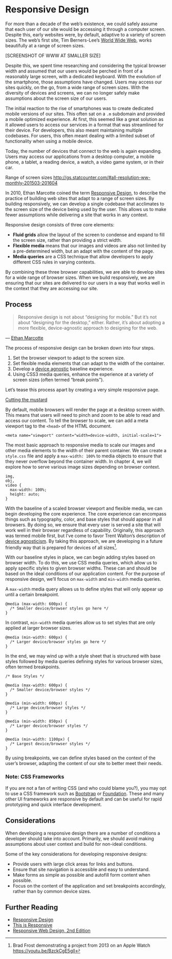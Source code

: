 # Responsive Design

For more than a decade of the web’s existence, we could safely assume that each user of our site would be accessing it through a computer screen. Despite this, early websites were, by default, adaptive to a variety of screen sizes. The web’s first site, Tim Berners-Lee’s [World Wide Web](http://info.cern.ch/hypertext/WWW/TheProject.html), works beautifully at a range of  screen sizes.

[SCREENSHOT OF WWW AT SMALLER SIZE]

Despite this, we spent time researching and considering the typical browser width and assumed that our users would be perched in front of a reasonably large screen, with a dedicated keyboard. With the evolution of the smartphone, those assumptions have changed. Users may access our sites quickly, on the go, from a wide range of screen sizes. With the diversity of devices and screens, we can no longer safely make assumptions about the screen size of our users.

The initial reaction to the rise of smartphones was to create dedicated mobile versions of our sites. This often sat on a `.m` subdomain and provided a mobile optimized experience. At first, this seemed like a great solution as it allowed users to access our services in a format that was streamlined for their device. For developers, this also meant maintaining multiple codebases. For users, this often meant dealing with a limited subset of functionality when using a mobile device.  

Today, the number of devices that connect to the web is again expanding. Users may access our applications from a desktop computer, a mobile phone, a tablet, a reading device, a watch, a video game system, or in their car. 

Range of screen sizes http://gs.statcounter.com/#all-resolution-ww-monthly-201503-201604

In 2010, Ethan Marcotte coined the term [Responsive Design](http://alistapart.com/article/responsive-web-design), to describe the practice of building web sites that adapt to a range of screen sizes. By building responsively, we can develop a single codebase that acclimates to the screen size of the device being used by the user. This allows us to make fewer assumptions while delivering a site that works in any context.

Responsive design consists of three core elements:

- **Fluid grids** allow the layout of the screen to condense and expand to fill the screen size, rather than providing a strict width.
- **Flexible media** means that our images and videos are also not limited by a pre-determined width, but an adapt with the content of the page.
- **Media queries** are a CSS technique that allow developers to apply different CSS rules in varying contexts.

By combining these three browser capabilities, we are able to develop sites for a wide range of browser sizes. When we build responsively, we are ensuring that our sites are delivered to our users in a way that works well in the context that they are accessing our site.

## Process

> Responsive design is not about “designing for mobile.” But it’s not about “designing for the desktop,” either. Rather, it’s about adopting a more flexible, device-agnostic approach to designing for the web.

— [Ethan Marcotte](http://unstoppablerobotninja.com/entry/toffee-nosed/)

The process of responsive design can be broken down into four steps.

1. Set the browser viewport to adapt to the screen size.
2. Set flexible media elements that can adapt to the width of the container.
3. Develop a [device agnostic](http://trentwalton.com/2014/03/10/device-agnostic/) baseline experience.
4. Using CSS3 media queries, enhance the experience at a variety of screen sizes (often termed “break points”).

Let’s tease this process apart by creating a very simple responsive page.

[Cutting the mustard](http://responsivenews.co.uk/post/18948466399/cutting-the-mustard)

By default, mobile browsers will render the page at a desktop screen width. This means that users will need to pinch and zoom to be able to read and access our content. To tell the browser to scale, we can add a meta viewport tag to the `<head>` of the HTML document.

```
<meta name="viewport" content="width=device-width, initial-scale=1">
```

The most basic approach to responsive media to scale our images and other media elements to the width of their parent container. We can create a `style.css` file and apply a `max-width: 100%` to media objects to ensure that they never overflow beyond the container width. In chapter 4, we will explore how to serve various image sizes depending on browser context.

```
img,
obj,
video {
  max-width: 100%;
  height: auto;
}
```


With the baseline of a scaled browser viewport and flexible media, we can begin developing the core experience. The core experience can encompass things such as typography, color, and base styles that should appear in all browsers. By doing so, we ensure that every user is served a site that will work well in their browser regardless of capability. Originally, this approach was termed mobile first, but I’ve come to favor Trent Walton’s description of [device agnosticism](http://trentwalton.com/2014/03/10/device-agnostic/). By taking this approach, we are developing in a future friendly way that is prepared for devices of all sizes[^1].

With our baseline styles in place, we can begin adding styles based on browser width. To do this, we use CSS media queries, which allow us to apply specific styles to given browser widths. These can and should be based on the ideal conditions of our application content. For the purpose of responsive design, we’ll focus on `max-width` and `min-width` media queries.

A `max-width` media query allows us to define styles that will only appear up until a certain breakpoint.

```
@media (max-width: 600px) {
  /* Smaller device/browser styles go here */
}
```

In contrast, `min-width` media queries allow us to set styles that are only applied at larger browser sizes.

```
@media (min-width: 600px) {
  /* Larger device/browser styles go here */
}
```

In the end, we may wind up with a style sheet that is structured  with base styles followed by media queries defining styles for various browser sizes, often termed breakpoints.

```
/* Base Styles */

@media (max-width: 600px) {
  /* Smaller device/browser styles */
}

@media (min-width: 600px) {
  /* Large device/browser styles */
}

@media (min-width: 850px) {
  /* Larger device/browser styles */
}

@media (min-width: 1100px) {
  /* Largest device/browser styles */
}

```

By using breakpoints, we can define styles based on the context of the user’s browser, adapting the content of our site to better meet their needs.

[^1]: Brad Frost demonstrating a project from 2013 on an Apple Watch https://youtu.be/BzckCgE5glI

### Note: CSS Frameworks

If you are not a fan of writing CSS (and who could blame you?), you may opt to use a CSS framework such as [Bootstrap](https://getbootstrap.com/) or [Foundation](http://foundation.zurb.com/). These and many other UI frameworks are responsive by default and can be useful for rapid prototyping and quick interface development.

## Considerations

When developing a responsive design there are a number of conditions a developer should take into account. Primarily, we should avoid making assumptions about user context and build for non-ideal conditions.

Some of the key considerations for developing responsive designs:

- Provide users with large click areas for links and buttons.
- Ensure that site navigation is accessible and easy to understand.
- Make forms as simple as possible and autofill form content when possible.
- Focus on the content of the application and set breakpoints accordingly, rather than by common device sizes.


## Further Reading

- [Responsive Design](http://alistapart.com/article/responsive-web-design)
- [This is Responsive](https://bradfrost.github.io/this-is-responsive/index.html)
- [Responsive Web Design, 2nd Edition](http://shop.oreilly.com/product/9781937557188.do)